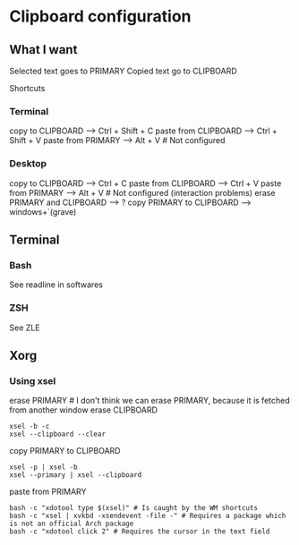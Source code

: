 # Clipboard configuration

## What I want
Selected text goes to PRIMARY
Copied text go to CLIPBOARD

Shortcuts
  ### Terminal
  copy  to   CLIPBOARD           --> Ctrl + Shift + C
  paste from CLIPBOARD           --> Ctrl + Shift + V
  paste from PRIMARY             --> Alt + V # Not configured
                                
  ### Desktop                   
  copy  to   CLIPBOARD           --> Ctrl + C
  paste from CLIPBOARD           --> Ctrl + V
  paste from PRIMARY             --> Alt + V # Not configured (interaction problems)
  erase PRIMARY and CLIPBOARD    --> ?
  copy PRIMARY to CLIPBOARD      --> windows+`(grave)

## Terminal
### Bash
See readline in softwares

### ZSH
See ZLE

## Xorg
### Using xsel
erase PRIMARY # I don't think we can erase PRIMARY, because it is fetched from another window
erase CLIPBOARD
```
xsel -b -c
xsel --clipboard --clear
```
copy PRIMARY to CLIPBOARD
```
xsel -p | xsel -b
xsel --primary | xsel --clipboard
```
paste from PRIMARY
```
bash -c "xdotool type $(xsel)" # Is caught by the WM shortcuts
bash -c "xsel | xvkbd -xsendevent -file -" # Requires a package which is not an official Arch package
bash -c "xdotool click 2" # Requires the cursor in the text field
```
